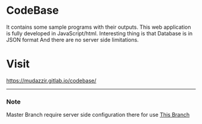 # CodeBase
It contains some sample programs with their outputs. This web application is fully developed in JavaScript/html. Interesting thing is that Database is in JSON format And there are no server side limitations.

# Visit
https://mudazzir.gitlab.io/codebase/

-----
### Note 
 Master Branch require server side configuration there for use [This Branch](https://github.com/shaikhmudassir/codebase/tree/without-flask)
